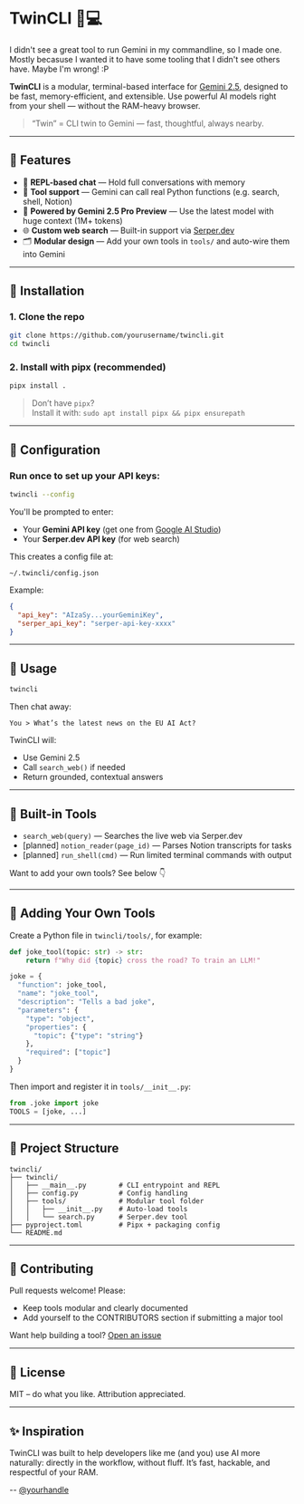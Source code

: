 # TwinCLI 🧠💻

I didn't see a great tool to run Gemini in my commandline, so I made one. Mostly becasuse I wanted it to have some tooling that I didn't see others have. Maybe I'm wrong! :P 

**TwinCLI** is a modular, terminal-based interface for [Gemini 2.5](https://ai.google.dev/), designed to be fast, memory-efficient, and extensible. Use powerful AI models right from your shell — without the RAM-heavy browser.

> “Twin” = CLI twin to Gemini — fast, thoughtful, always nearby.

---

## 🚀 Features

- 💬 **REPL-based chat** — Hold full conversations with memory
- 🔌 **Tool support** — Gemini can call real Python functions (e.g. search, shell, Notion)
- 🧠 **Powered by Gemini 2.5 Pro Preview** — Use the latest model with huge context (1M+ tokens)
- 🌐 **Custom web search** — Built-in support via [Serper.dev](https://serper.dev)
- 🗂 **Modular design** — Add your own tools in `tools/` and auto-wire them into Gemini

---

## 🔧 Installation

### 1. Clone the repo

```bash
git clone https://github.com/yourusername/twincli.git
cd twincli
```

### 2. Install with pipx (recommended)

```bash
pipx install .
```

> Don’t have `pipx`?  
> Install it with: `sudo apt install pipx && pipx ensurepath`

---

## 🔐 Configuration

### Run once to set up your API keys:

```bash
twincli --config
```

You'll be prompted to enter:

- Your **Gemini API key** (get one from [Google AI Studio](https://makersuite.google.com/app/apikey))
- Your **Serper.dev API key** (for web search)

This creates a config file at:

```
~/.twincli/config.json
```

Example:

```json
{
  "api_key": "AIzaSy...yourGeminiKey",
  "serper_api_key": "serper-api-key-xxxx"
}
```

---

## 🧪 Usage

```bash
twincli
```

Then chat away:

```
You > What’s the latest news on the EU AI Act?
```

TwinCLI will:
- Use Gemini 2.5
- Call `search_web()` if needed
- Return grounded, contextual answers

---

## 🧰 Built-in Tools

- `search_web(query)` — Searches the live web via Serper.dev
- [planned] `notion_reader(page_id)` — Parses Notion transcripts for tasks
- [planned] `run_shell(cmd)` — Run limited terminal commands with output

Want to add your own tools? See below 👇

---

## 🧩 Adding Your Own Tools

Create a Python file in `twincli/tools/`, for example:

```python
def joke_tool(topic: str) -> str:
    return f"Why did {topic} cross the road? To train an LLM!"

joke = {
  "function": joke_tool,
  "name": "joke_tool",
  "description": "Tells a bad joke",
  "parameters": {
    "type": "object",
    "properties": {
      "topic": {"type": "string"}
    },
    "required": ["topic"]
  }
}
```

Then import and register it in `tools/__init__.py`:

```python
from .joke import joke
TOOLS = [joke, ...]
```

---

## 🧱 Project Structure

```
twincli/
├── twincli/
│   ├── __main__.py        # CLI entrypoint and REPL
│   ├── config.py          # Config handling
│   ├── tools/             # Modular tool folder
│   │   ├── __init__.py    # Auto-load tools
│   │   └── search.py      # Serper.dev tool
├── pyproject.toml         # Pipx + packaging config
└── README.md
```

---

## 👥 Contributing

Pull requests welcome! Please:

- Keep tools modular and clearly documented
- Add yourself to the CONTRIBUTORS section if submitting a major tool

Want help building a tool? [Open an issue](https://github.com/yourusername/twincli/issues)

---

## 📜 License

MIT – do what you like. Attribution appreciated.

---

## ✨ Inspiration

TwinCLI was built to help developers like me (and you) use AI more naturally: directly in the workflow, without fluff. It’s fast, hackable, and respectful of your RAM.

-- [@yourhandle](https://github.com/yourusername)
